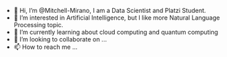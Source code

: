 - 👋 Hi, I’m @Mitchell-Mirano, I am a Data Scientist and Platzi Student.
- 👀 I’m interested in Artificial Intelligence, but I like more Natural Language Processing topic.
- 🌱 I’m currently learning about cloud computing and quantum computing
- 💞️ I’m looking to collaborate on ...
- 📫 How to reach me ...

<!---
Mitchell-Mirano/Mitchell-Mirano is a ✨ special ✨ repository because its `README.md` (this file) appears on your GitHub profile.
You can click the Preview link to take a look at your changes.
--->
